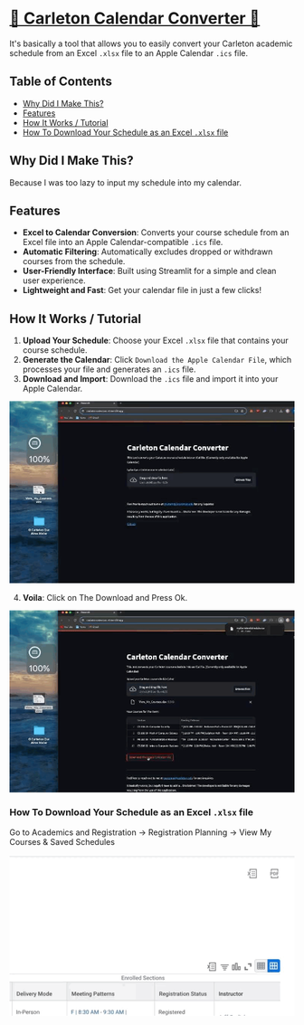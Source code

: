 # [📆 Carleton Calendar Converter 🥏](https://carletoncalendar.streamlit.app/)

It's basically a tool that allows you to easily convert your Carleton academic schedule from an Excel `.xlsx` file to an Apple Calendar `.ics` file.

## Table of Contents
- [Why Did I Make This?](#why-did-i-make-this)
- [Features](#features)
- [How It Works / Tutorial](#how-it-works--tutorial)
- [How To Download Your Schedule as an Excel `.xlsx` file](#how-to-download-your-schedule-as-an-excel-xlsx-file)

## Why Did I Make This?

Because I was too lazy to input my schedule into my calendar.

## Features

- **Excel to Calendar Conversion**: Converts your course schedule from an Excel file into an Apple Calendar-compatible `.ics` file.
- **Automatic Filtering**: Automatically excludes dropped or withdrawn courses from the schedule.
- **User-Friendly Interface**: Built using Streamlit for a simple and clean user experience.
- **Lightweight and Fast**: Get your calendar file in just a few clicks!

## How It Works / Tutorial

1. **Upload Your Schedule**: Choose your Excel `.xlsx` file that contains your course schedule.
2. **Generate the Calendar**: Click `Download the Apple Calendar File`, which processes your file and generates an `.ics` file.
3. **Download and Import**: Download the `.ics` file and import it into your Apple Calendar.

![1](img/HowItWorks/1.gif)

4. **Voila**: Click on The Download and Press Ok.

![2](img/HowItWorks/2.gif)

### How To Download Your Schedule as an Excel `.xlsx` file

Go to Academics and Registration -> Registration Planning -> View My Courses & Saved Schedules

![excel](img/DownloadExcel/1.gif)
